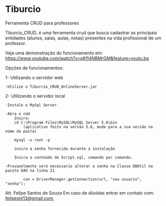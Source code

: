 # Tiburcio
Ferramenta CRUD para professores

Tiburcio_CRUD, é uma ferramenta crud que busca cadastrar as principais entidades (alunos, salas, aulas, notas) presentes na vida profissional de um professor.

Veja uma demonstração do funcionamento em:
	https://www.youtube.com/watch?v=pKfI4NBMrGM&feature=youtu.be
	
Opções de funcionamentos:

1- Utilizando o servidor web
	
	-Utilize o Tiburcio_CRUD_OnlineServer.jar
	
2- Utilizando o servidor local

	-Instale o MySql Server

	-Abra o cmd
		Insira:
		cd C:\Program Files\MySQL\MySQL Server 5.6\bin 
			(aplicativo feito na versão 5.6, mude para a sua versão no nome da pasta)

		mysql -u root -p

		insira a senha fornecida durante a instalação

		Insira o conteúdo de Script.sql, comando por comando.
		
	-Provavelmente será necessario alterar a senha na Classe DBUtil no pacote DAO na linha 21
			
			con = DriverManager.getConnection(url, "seu usuario", "senha");




Att. Felipe Santos de Souza
	Em caso de dúvidas entrar em contato com: felipesnt13@gmail.com,
